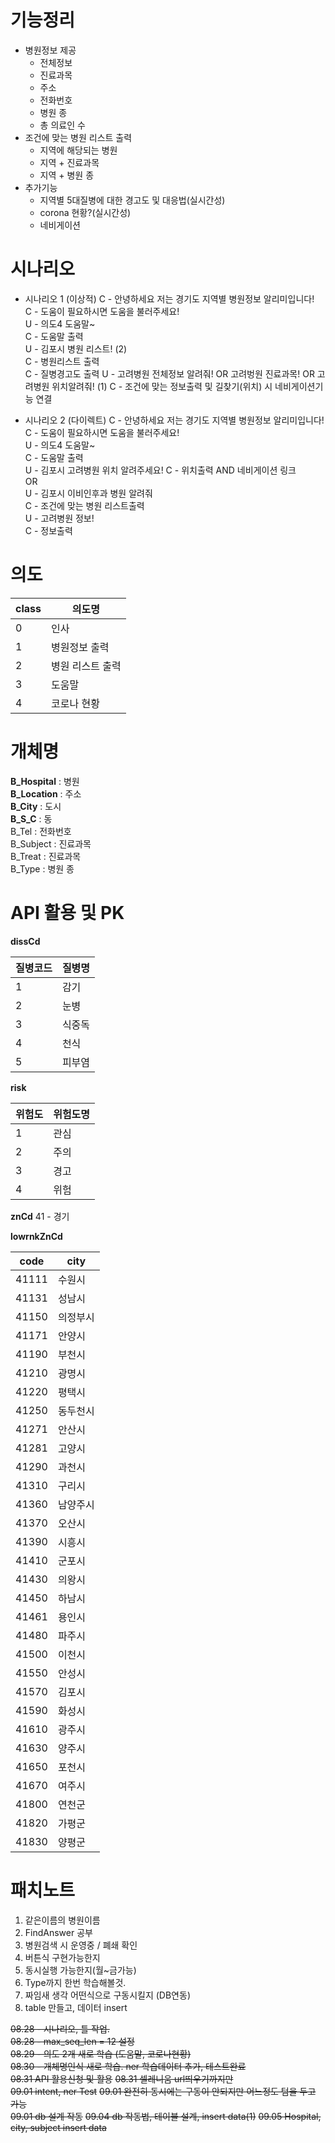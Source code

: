# 기능정리
* 병원정보 제공
    * 전체정보
    * 진료과목
    * 주소
    * 전화번호
    * 병원 종
    * 총 의료인 수
* 조건에 맞는 병원 리스트 출력
    * 지역에 해당되는 병원 
    * 지역 + 진료과목
    * 지역 + 병원 종
* 추가기능
    * 지역별 5대질병에 대한 경고도 및 대응법(실시간성)
    * corona 현황?(실시간성)
    * 네비게이션
    
# 시나리오
* 시나리오 1  (이상적)
C - 안녕하세요 저는 경기도 지역별 병원정보 알리미입니다!  
C  - 도움이 필요하시면 도움을 불러주세요!  
U - 의도4 도움말~  
C - 도움말 출력  
U - 김포시 병원 리스트!  (2)  
C - 병원리스트 출력  
C - 질병경고도 출력
U - 고려병원 전체정보 알려줘! OR 고려벙원 진료과목! OR 고려병원 위치알려줘!  (1)
C - 조건에 맞는 정보출력 및 길찾기(위치) 시 네비게이션기능 연결  

* 시나리오 2 (다이렉트)
C - 안녕하세요 저는 경기도 지역별 병원정보 알리미입니다!  
C  - 도움이 필요하시면 도움을 불러주세요!  
U - 의도4 도움말~  
C - 도움말 출력  
U - 김포시 고려병원 위치 알려주세요!
C - 위치출력 AND 네비게이션 링크  
OR  
U - 김포시 이비인후과 병원 알려줘  
C - 조건에 맞는 병원 리스트출력  
U - 고려병원 정보!  
C - 정보출력

# 의도
class|의도명
---|---|
0| 인사
1| 병원정보 출력
2| 병원 리스트 출력
3| 도움말
4| 코로나 현황

# 개체명
**B_Hospital** : 병원<br/>
**B_Location** : 주소<br/>
**B_City** : 도시<br/>
**B_S_C** : 동<br/>
B_Tel : 전화번호<br/>
B_Subject : 진료과목<br/>
B_Treat : 진료과목<br/>
B_Type : 병원 종

# API 활용 및 PK
**dissCd**  

질병코드|질병명
---|---|
1|감기
2|눈병
3|식중독
4|천식
5|피부염

**risk**

위험도|위험도명
---|---|
1|관심
2|주의
3|경고
4|위험

**znCd**
41 - 경기 

**lowrnkZnCd** 

code|city
---|---|
41111|수원시
41131|성남시
41150|의정부시
41171|안양시
41190|부천시
41210|광명시
41220|평택시
41250|동두천시
41271|안산시
41281|고양시
41290|과천시
41310|구리시
41360|남양주시
41370|오산시
41390|시흥시
41410|군포시
41430|의왕시
41450|하남시
41461|용인시
41480|파주시
41500|이천시
41550|안성시
41570|김포시
41590|화성시
41610|광주시
41630|양주시
41650|포천시
41670|여주시
41800|연천군
41820|가평군
41830|양평군

# 패치노트
1. 같은이름의 병원이름
2. FindAnswer 공부
3. 병원검색 시 운영중 / 폐쇄 확인
4. 버튼식 구현가능한지
5. 동시실행 가능한지(월~금가능)
6. Type까지 한번 학습해볼것.
7. 짜임새 생각 어떤식으로 구동시킬지 (DB연동)
8. table 만들고, 데이터 insert

~~08.28 - 시나리오, 틀 작업.~~  
~~08.28 - max_seq_len = 12 설정~~  
~~08.29 - 의도 2개 새로 학습 (도움말, 코로나현황)~~   
~~08.30 - 개체명인식 새로 학습. ner 학습데이터 추가, 테스트완료~~  
~~08.31 API 활용신청 및 활용~~
~~08.31 셀레니움 url띄우기까지만~~  
~~09.01 intent, ner Test~~
~~09.01 완전히 동시에는 구동이 안되지만 어느정도 텀을 두고 가능~~  
~~09.01 db 설계 작동~~
~~09.04 db 작동법, 테이블 설계, insert data(1)~~
~~09.05 Hospital, city, subject insert data~~
